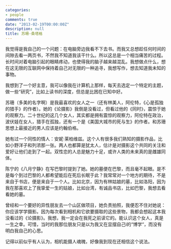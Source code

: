 ```yaml
---
categories:
- people
comments: true
date: "2013-02-19T00:00:00Z"
description: null
title: 苏珊·桑塔格
---
```

我觉得是我自己的一个问题：在电脑旁边我看不下去书。而我又总想趁任何时间的间隙去看一两页书，不然我不知道我该干什么。所以这总是一个相当痛苦的过程。长时间对着电脑引起的眼睛疼动，也使得我的脑子越来越混乱。我想做点什么，想在这无限的互联网中保持着自己对无限的一种追寻，我想写作，想去知道我未知的事物。


我想到了一个好主意，我可以像我在计算机上那样，每天去选定一个特定的主题，做一些“研究”，比如上读书的深度，但总是比困在已知中好。

苏珊（多美的名字啊）是我最喜欢的女人之一（还有林美人，阿伦特，《心是孤独的猎手》的作者）。她的《论摄影》我倒是没看过，但看过他的《同时》，震惊于她的观察力。二十世纪的这几个女人，其实都是拥有震惊的观察力，阿伦特在政治，波伏娃在女人，猎手在孤独，还有一个是《美国大城市的死与生》的作者。和苏珊思想上最接近的男人应该是约翰伯格。

她有过一个同性的情人：安妮·莱柏维兹。这个人有很多我们熟知的摄影作品，比如小野洋子和列浓那一张。两人也都算是犹太人，估计是对摄影这个共同的关注和爱好让他们走到了一起。双性恋的人总是魅力十足，或许人类的未来真的是雌雄同体。

陈宁的《八月宁静》在写巴黎时提到了她。她的墓便在巴黎，而且毫不起眼。是不是每个到过巴黎的人都希望能后在死后长眠于此？我常常对一个地方的期待，不是来自于书店，便是来自于一个人。比如北京，因为有林姑娘的墓，比如洛阳，因为我在那喜欢上了我挚爱一生的姑娘，比如台湾，有诚品书店，比如巴黎，我想去看看她的墓。

曾经和一个要好的异性朋友去一个山区做项目，她负责拍照，我便忍不住对她说：你应该学学摄影。因为每次看到相机和它欲要摄取的这些景物，我都会想起这本我没看过的《论摄影》。我想，我一定会在我死之前读它的。能认识这个女人，真是一生之幸。可惜，当时的我那位朋友只是以为我又在显摆自己i的“博学“，而没有明白我自己的心思。

记得以前似乎有人认为，相机能摄人魂魄，好像我到现在还相信这个说法。
